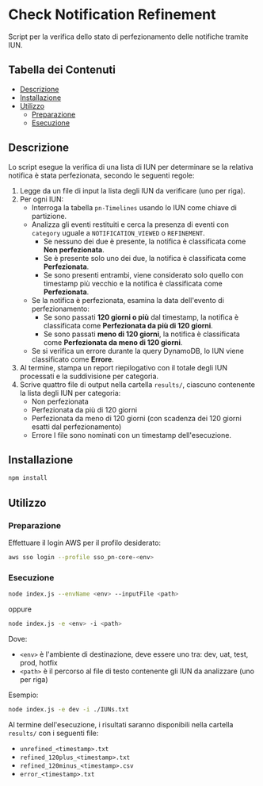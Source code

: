 # Check Notification Refinement

Script per la verifica dello stato di perfezionamento delle notifiche tramite IUN.

## Tabella dei Contenuti

* [Descrizione](#descrizione)
* [Installazione](#installazione)
* [Utilizzo](#utilizzo)
  * [Preparazione](#preparazione)
  * [Esecuzione](#esecuzione)

## Descrizione

Lo script esegue la verifica di una lista di IUN per determinare se la relativa notifica è stata perfezionata, secondo le seguenti regole:

1. Legge da un file di input la lista degli IUN da verificare (uno per riga).
2. Per ogni IUN:
   * Interroga la tabella `pn-Timelines` usando lo IUN come chiave di partizione.
   * Analizza gli eventi restituiti e cerca la presenza di eventi con `category` uguale a `NOTIFICATION_VIEWED` o `REFINEMENT`.
     * Se nessuno dei due è presente, la notifica è classificata come **Non perfezionata**.
     * Se è presente solo uno dei due, la notifica è classificata come **Perfezionata**.
     * Se sono presenti entrambi, viene considerato solo quello con timestamp più vecchio e la notifica è classificata come **Perfezionata**.
   * Se la notifica è perfezionata, esamina la data dell'evento di perfezionamento:
     * Se sono passati **120 giorni o più** dal timestamp, la notifica è classificata come **Perfezionata da più di 120 giorni**.
     * Se sono passati **meno di 120 giorni**, la notifica è classificata come **Perfezionata da meno di 120 giorni**.
   * Se si verifica un errore durante la query DynamoDB, lo IUN viene classificato come **Errore**.
3. Al termine, stampa un report riepilogativo con il totale degli IUN processati e la suddivisione per categoria.
4. Scrive quattro file di output nella cartella `results/`, ciascuno contenente la lista degli IUN per categoria:
   * Non perfezionata
   * Perfezionata da più di 120 giorni
   * Perfezionata da meno di 120 giorni (con scadenza dei 120 giorni esatti dal perfezionamento)
   * Errore
   I file sono nominati con un timestamp dell'esecuzione.

## Installazione

```bash
npm install
```

## Utilizzo

### Preparazione

Effettuare il login AWS per il profilo desiderato:

```bash
aws sso login --profile sso_pn-core-<env>
```

### Esecuzione

```bash
node index.js --envName <env> --inputFile <path>
```

oppure

```bash
node index.js -e <env> -i <path>
```

Dove:

* `<env>` è l'ambiente di destinazione, deve essere uno tra: dev, uat, test, prod, hotfix
* `<path>` è il percorso al file di testo contenente gli IUN da analizzare (uno per riga)

Esempio:

```bash
node index.js -e dev -i ./IUNs.txt
```

Al termine dell'esecuzione, i risultati saranno disponibili nella cartella `results/` con i seguenti file:

* `unrefined_<timestamp>.txt`
* `refined_120plus_<timestamp>.txt`
* `refined_120minus_<timestamp>.csv`
* `error_<timestamp>.txt`
